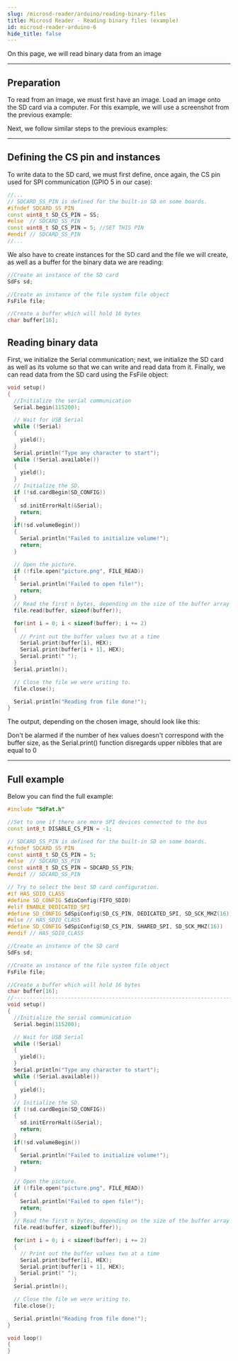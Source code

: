 ```yaml
---
slug: /microsd-reader/arduino/reading-binary-files
title: Microsd Reader - Reading binary files (example)
id: microsd-reader-arduino-6
hide_title: false
---
```


On this page, we will read binary data from an image

---

## Preparation
To read from an image, we must first have an image. Load an image onto the SD card via a computer. For this example, we will use a screenshot from the previous example:

<CenteredImage src="/img/microsd-reader/picture_put.png" alt="Sd card directory with picture" caption="Sd card directory with picture" width="100%" />

Next, we follow similar steps to the previous examples:

---

## Defining the CS pin and instances
To write data to the SD card, we must first define, once again, the CS pin used for SPI communication (GPIO 5 in our case):

```cpp
//...
// SDCARD_SS_PIN is defined for the built-in SD on some boards.
#ifndef SDCARD_SS_PIN
const uint8_t SD_CS_PIN = SS;
#else  // SDCARD_SS_PIN
const uint8_t SD_CS_PIN = 5; //SET THIS PIN
#endif // SDCARD_SS_PIN
//...
```

We also have to create instances for the SD card and the file we will create, as well as a buffer for the binary data we are reading:

```cpp
//Create an instance of the SD card
SdFs sd;

//Create an instance of the file system file object
FsFile file;

//Create a buffer which will hold 16 bytes
char buffer[16];
```

## Reading binary data
First, we initialize the Serial communication; next, we initialize the SD card as well as its volume so that we can write and read data from it. Finally, we can read data from the SD card using the FsFile object:

```cpp
void setup()
{
  //Initialize the serial communication
  Serial.begin(115200);

  // Wait for USB Serial
  while (!Serial)
  {
    yield();
  }
  Serial.println("Type any character to start");
  while (!Serial.available())
  {
    yield();
  }
  // Initialize the SD.
  if (!sd.cardBegin(SD_CONFIG))
  {
    sd.initErrorHalt(&Serial);
    return;
  }
  if(!sd.volumeBegin())
  {
    Serial.println("Failed to initialize volume!");
    return;
  }

  // Open the picture.
  if (!file.open("picture.png", FILE_READ))
  {
    Serial.println("Failed to open file!");
    return;
  }
  // Read the first n bytes, depending on the size of the buffer array 
  file.read(buffer, sizeof(buffer));

  for(int i = 0; i < sizeof(buffer); i += 2)
  {
    // Print out the buffer values two at a time
    Serial.print(buffer[i], HEX);
    Serial.print(buffer[i + 1], HEX);
    Serial.print(" ");
  }
  Serial.println();

  // Close the file we were writing to.
  file.close();

  Serial.println("Reading from file done!");
}
```

The output, depending on the chosen image, should look like this:

<CenteredImage src="/img/microsd-reader/binary_read.png" alt="Picture data in hex values" caption="Picture data in hex values" width="100%" />

<InfoBox>Don't be alarmed if the number of hex values doesn't correspond with the buffer size, as the Serial.print() function disregards upper nibbles that are equal to 0</InfoBox>

---

## Full example
Below you can find the full example:

```cpp
#include "SdFat.h"

//Set to one if there are more SPI devices connected to the bus
const int8_t DISABLE_CS_PIN = -1;

// SDCARD_SS_PIN is defined for the built-in SD on some boards.
#ifndef SDCARD_SS_PIN
const uint8_t SD_CS_PIN = 5;
#else  // SDCARD_SS_PIN
const uint8_t SD_CS_PIN = SDCARD_SS_PIN;
#endif // SDCARD_SS_PIN

// Try to select the best SD card configuration.
#if HAS_SDIO_CLASS
#define SD_CONFIG SdioConfig(FIFO_SDIO)
#elif ENABLE_DEDICATED_SPI
#define SD_CONFIG SdSpiConfig(SD_CS_PIN, DEDICATED_SPI, SD_SCK_MHZ(16))
#else // HAS_SDIO_CLASS
#define SD_CONFIG SdSpiConfig(SD_CS_PIN, SHARED_SPI, SD_SCK_MHZ(16))
#endif // HAS_SDIO_CLASS

//Create an instance of the SD card
SdFs sd;

//Create an instance of the file system file object
FsFile file;

//Create a buffer which will hold 16 bytes
char buffer[16];
//------------------------------------------------------------------------------
void setup()
{
  //Initialize the serial communication
  Serial.begin(115200);

  // Wait for USB Serial
  while (!Serial)
  {
    yield();
  }
  Serial.println("Type any character to start");
  while (!Serial.available())
  {
    yield();
  }
  // Initialize the SD.
  if (!sd.cardBegin(SD_CONFIG))
  {
    sd.initErrorHalt(&Serial);
    return;
  }
  if(!sd.volumeBegin())
  {
    Serial.println("Failed to initialize volume!");
    return;
  }

  // Open the picture.
  if (!file.open("picture.png", FILE_READ))
  {
    Serial.println("Failed to open file!");
    return;
  }
  // Read the first n bytes, depending on the size of the buffer array 
  file.read(buffer, sizeof(buffer));

  for(int i = 0; i < sizeof(buffer); i += 2)
  {
    // Print out the buffer values two at a time
    Serial.print(buffer[i], HEX);
    Serial.print(buffer[i + 1], HEX);
    Serial.print(" ");
  }
  Serial.println();

  // Close the file we were writing to.
  file.close();

  Serial.println("Reading from file done!");
}

void loop()
{
}
```